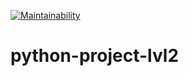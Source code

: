 [![Maintainability](https://api.codeclimate.com/v1/badges/d3c2009b4a55219ae014/maintainability)](https://codeclimate.com/github/mkaraev/python-project-lvl2/maintainability)
# python-project-lvl2
